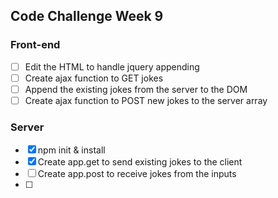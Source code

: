 ## Code Challenge Week 9

### Front-end

- [ ] Edit the HTML to handle jquery appending
- [ ] Create ajax function to GET jokes
- [ ] Append the existing jokes from the server to the DOM
- [ ] Create ajax function to POST new jokes to the server array

### Server

- [x] npm init & install
- [x] Create app.get to send existing jokes to the client
- [ ] Create app.post to receive jokes from the inputs
- [ ]
